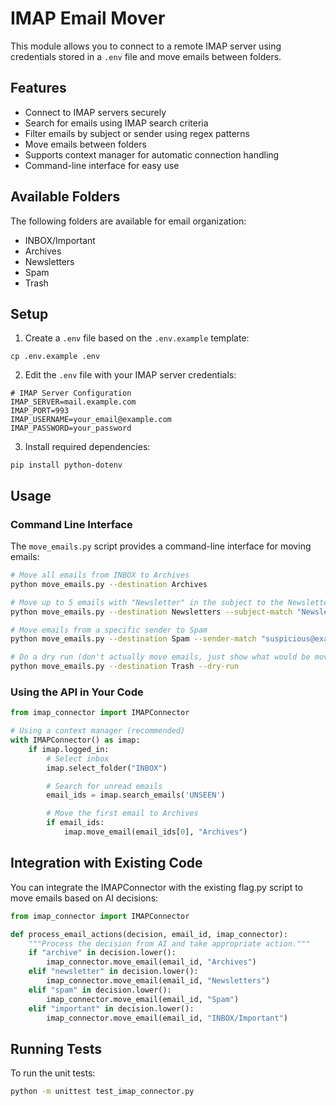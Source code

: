 # IMAP Email Mover

This module allows you to connect to a remote IMAP server using credentials stored in a `.env` file and move emails between folders.

## Features

- Connect to IMAP servers securely
- Search for emails using IMAP search criteria
- Filter emails by subject or sender using regex patterns
- Move emails between folders
- Supports context manager for automatic connection handling
- Command-line interface for easy use

## Available Folders

The following folders are available for email organization:

- INBOX/Important
- Archives
- Newsletters
- Spam
- Trash

## Setup

1. Create a `.env` file based on the `.env.example` template:

```
cp .env.example .env
```

2. Edit the `.env` file with your IMAP server credentials:

```
# IMAP Server Configuration
IMAP_SERVER=mail.example.com
IMAP_PORT=993
IMAP_USERNAME=your_email@example.com
IMAP_PASSWORD=your_password
```

3. Install required dependencies:

```
pip install python-dotenv
```

## Usage

### Command Line Interface

The `move_emails.py` script provides a command-line interface for moving emails:

```bash
# Move all emails from INBOX to Archives
python move_emails.py --destination Archives

# Move up to 5 emails with "Newsletter" in the subject to the Newsletters folder
python move_emails.py --destination Newsletters --subject-match "Newsletter" --limit 5

# Move emails from a specific sender to Spam
python move_emails.py --destination Spam --sender-match "suspicious@example.com"

# Do a dry run (don't actually move emails, just show what would be moved)
python move_emails.py --destination Trash --dry-run
```

### Using the API in Your Code

```python
from imap_connector import IMAPConnector

# Using a context manager (recommended)
with IMAPConnector() as imap:
    if imap.logged_in:
        # Select inbox
        imap.select_folder("INBOX")

        # Search for unread emails
        email_ids = imap.search_emails('UNSEEN')

        # Move the first email to Archives
        if email_ids:
            imap.move_email(email_ids[0], "Archives")
```

## Integration with Existing Code

You can integrate the IMAPConnector with the existing flag.py script to move emails based on AI decisions:

```python
from imap_connector import IMAPConnector

def process_email_actions(decision, email_id, imap_connector):
    """Process the decision from AI and take appropriate action."""
    if "archive" in decision.lower():
        imap_connector.move_email(email_id, "Archives")
    elif "newsletter" in decision.lower():
        imap_connector.move_email(email_id, "Newsletters")
    elif "spam" in decision.lower():
        imap_connector.move_email(email_id, "Spam")
    elif "important" in decision.lower():
        imap_connector.move_email(email_id, "INBOX/Important")
```

## Running Tests

To run the unit tests:

```bash
python -m unittest test_imap_connector.py
```

